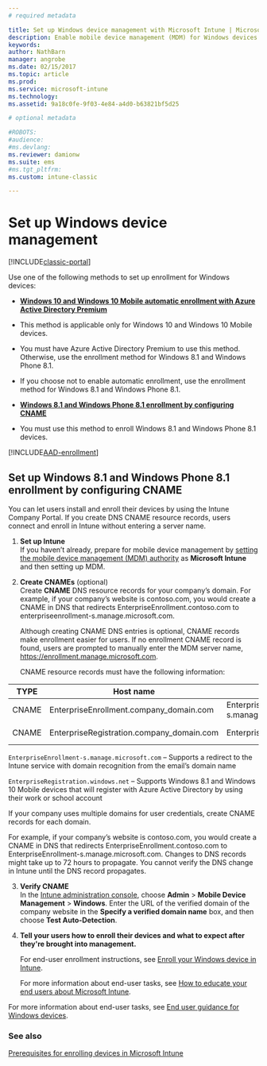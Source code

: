 ```yaml
---
# required metadata

title: Set up Windows device management with Microsoft Intune | Microsoft Docs
description: Enable mobile device management (MDM) for Windows devices with Microsoft Intune.
keywords:
author: NathBarn
manager: angrobe
ms.date: 02/15/2017
ms.topic: article
ms.prod:
ms.service: microsoft-intune
ms.technology:
ms.assetid: 9a18c0fe-9f03-4e84-a4d0-b63821bf5d25

# optional metadata

#ROBOTS:
#audience:
#ms.devlang:
ms.reviewer: damionw
ms.suite: ems
#ms.tgt_pltfrm:
ms.custom: intune-classic

---
```


# Set up Windows device management

[!INCLUDE[classic-portal](../includes/classic-portal.md)]

Use one of the following methods to set up enrollment for Windows devices:

- [**Windows 10 and Windows 10 Mobile automatic enrollment with Azure Active Directory Premium**](#set-up-windows-10-and-windows-10-mobile-automatic-enrollment-with-azure-active-directory-premium)
 -  This method is applicable only for Windows 10 and Windows 10 Mobile devices.
 -  You must have Azure Active Directory Premium to use this method. Otherwise, use the enrollment method for Windows 8.1 and Windows Phone 8.1.
 -  If you choose not to enable automatic enrollment, use the enrollment method for Windows 8.1 and Windows Phone 8.1.


- [**Windows 8.1 and Windows Phone 8.1 enrollment by configuring CNAME**](#set-up-windows-81-and-windows-phone-81-enrollment-by-configuring-cname)
 - You must use this method to enroll Windows 8.1 and Windows Phone 8.1 devices.

[!INCLUDE[AAD-enrollment](../includes/win10-automatic-enrollment-aad.md)]

## Set up Windows 8.1 and Windows Phone 8.1 enrollment by configuring CNAME
You can let users install and enroll their devices by using the Intune Company Portal. If you create DNS CNAME resource records,  users connect and enroll in Intune without entering a server name.

1. **Set up Intune**<br>
If you haven’t already, prepare for mobile device management by  [setting the mobile device management (MDM) authority](prerequisites-for-enrollment.md#step-2-set-mdm-authority) as **Microsoft Intune** and then setting up MDM.

2. **Create CNAMEs** (optional)<br>
Create **CNAME** DNS resource records for your company’s domain. For example, if your company’s website is contoso.com, you would create a CNAME in DNS that redirects EnterpriseEnrollment.contoso.com to enterpriseenrollment-s.manage.microsoft.com.


    Although creating CNAME DNS entries is optional, CNAME records make enrollment easier for users. If no enrollment CNAME record is found, users are prompted to manually enter the MDM server name, https://enrollment.manage.microsoft.com.


	CNAME resource records must have the following information:

  |TYPE|Host name|Points to|TTL|
  |--------|-------------|-------------|-------|
  |CNAME|EnterpriseEnrollment.company_domain.com|EnterpriseEnrollment-s.manage.microsoft.com |1 Hour|
  |CNAME|EnterpriseRegistration.company_domain.com|EnterpriseRegistration.windows.net|1 Hour|

  `EnterpriseEnrollment-s.manage.microsoft.com` – Supports a redirect to the Intune service with domain recognition from the email’s domain name

  `EnterpriseRegistration.windows.net` – Supports Windows 8.1 and Windows 10 Mobile devices that will register with Azure Active Directory by using their work or school account

  If your company uses multiple domains for user credentials, create CNAME records for each domain.

  For example, if your company’s website is contoso.com, you would create a CNAME in DNS that redirects EnterpriseEnrollment.contoso.com to EnterpriseEnrollment-s.manage.microsoft.com. Changes to DNS records might take up to 72 hours to propagate. You cannot verify the DNS change in Intune until the DNS record propagates.

3.  **Verify CNAME**<br>In the [Intune administration console](http://manage.microsoft.com), choose **Admin** &gt; **Mobile Device Management** &gt; **Windows**. Enter the URL of the verified domain of the company website in the **Specify a verified domain name** box, and then choose **Test Auto-Detection**.

4.  **Tell your users how to enroll their devices and what to expect after they're brought into management.**

	For end-user enrollment instructions, see [Enroll your Windows device in Intune](https://docs.microsoft.com/intune/enduser/enroll-your-device-in-intune-windows).

	For more information about end-user tasks, see [How to educate your end users about Microsoft Intune](https://docs.microsoft.com/intune/deploy-use/what-to-tell-your-end-users-about-using-microsoft-intune).

For more information about end-user tasks, see [End user guidance for Windows devices](../enduser/using-your-windows-device-with-intune.md).

### See also
[Prerequisites for enrolling devices in Microsoft Intune](prerequisites-for-enrollment.md)
